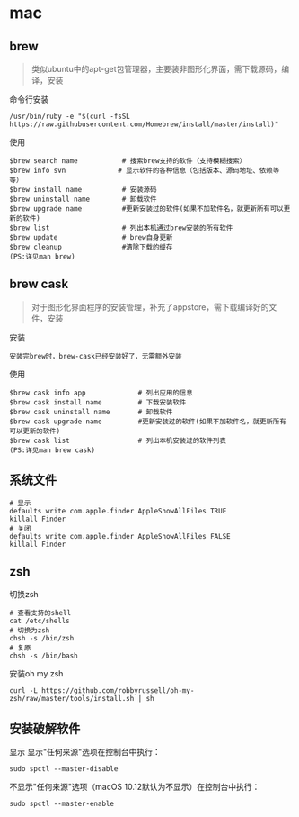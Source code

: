 # mac

## brew

>类似ubuntu中的apt-get包管理器，主要装非图形化界面，需下载源码，编译，安装

命令行安装

```
/usr/bin/ruby -e "$(curl -fsSL https://raw.githubusercontent.com/Homebrew/install/master/install)"
```

使用

```
$brew search name       	# 搜索brew支持的软件（支持模糊搜索）
$brew info svn			   # 显示软件的各种信息（包括版本、源码地址、依赖等等）
$brew install name          # 安装源码
$brew uninstall name	    # 卸载软件
$brew upgrade name    		#更新安装过的软件(如果不加软件名，就更新所有可以更新的软件)
$brew list                  # 列出本机通过brew安装的所有软件
$brew update                # brew自身更新
$brew cleanup             	#清除下载的缓存
(PS:详见man brew)
```

## brew cask

> 对于图形化界面程序的安装管理，补充了appstore，需下载编译好的文件，安装

安装

```
安装完brew时，brew-cask已经安装好了，无需额外安装
```

使用

```
$brew cask info app             # 列出应用的信息
$brew cask install name         # 下载安装软件
$brew cask uninstall name       # 卸载软件
$brew cask upgrade name    		#更新安装过的软件(如果不加软件名，就更新所有可以更新的软件)
$brew cask list                 # 列出本机安装过的软件列表
(PS:详见man brew cask)
```

## 系统文件

```
# 显示
defaults write com.apple.finder AppleShowAllFiles TRUE
killall Finder
# 关闭
defaults write com.apple.finder AppleShowAllFiles FALSE
killall Finder
```

## zsh

切换zsh

```
# 查看支持的shell
cat /etc/shells
# 切换为zsh
chsh -s /bin/zsh
# 复原
chsh -s /bin/bash
```

安装oh my zsh

```
curl -L https://github.com/robbyrussell/oh-my-zsh/raw/master/tools/install.sh | sh
```

## 安装破解软件

显示 显示"任何来源"选项在控制台中执行：

```
sudo spctl --master-disable
```

不显示"任何来源"选项（macOS 10.12默认为不显示）在控制台中执行：

```
sudo spctl --master-enable
```



​    